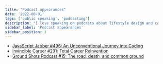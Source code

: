```yaml
---
title: "Podcast appearances"
date: '2022-08-01'
tags: ['public speaking', 'podcasting']
description: "I love speaking on podcasts about lifestyle design and careers."
sidebar_label: 'Podcast appearances'
sidebar_position: 3
---
```


- [JavaScript Jabber #496: An Unconventional Journey into Coding](https://topenddevs.com/podcasts/javascript-jabber/episodes/an-unconventional-journey-into-coding-ft-sam-sycamore-jsj-496)
- [Invincible Career #291: Total Career Reinvention](https://www.invinciblecareer.com/2021/07/07/total-career-reinvention-an-interview-with-sam-sycamore-issue-291/)
- [Ground Shots Podcast #15: The road, death, and common ground](https://www.ofsedgeandsalt.com/podcastblog/samsycamore)
